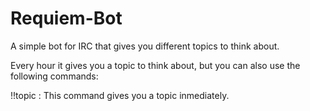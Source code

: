 # Requiem-Bot
A simple bot for IRC that gives you different topics to think about.

Every hour it gives you a topic to think about, but you can also use the following commands:

!!topic : This command gives you a topic inmediately.
